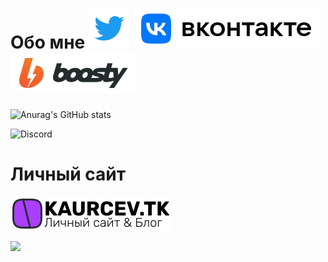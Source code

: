 # Обо мне [<img src="/twitter.svg">](https://twitter.com/kaurcev) [<img src="/vk.svg">](https://vk.com/kaurcev) [<img src="/boosty.svg">](https://boosty.to/kaurcev)
 

![Anurag's GitHub stats](https://github-readme-stats.vercel.app/api?username=kaurcev&show_icons=true&theme=tokyonight)

![Discord](https://img.shields.io/discord/888102048413937684?style=flat-square)

 


# Личный сайт


 <img  style="background-color: #fff" src="/logo.svg">

[<img src="https://mini.s-shot.ru/1024x768/1000/png/?https://beta.kaurcev.tk/link?https:/beta.kaurcev.tk">](https://beta.kaurcev.tk)


